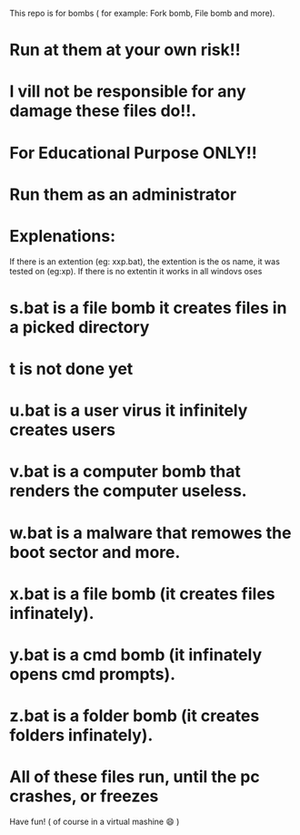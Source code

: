 This repo is for bombs ( for example: Fork bomb, File bomb and more).
# Run at them at your own risk!!
# I vill not be responsible for any damage these files do!!.
# For Educational Purpose ONLY!!
# Run them as an administrator
# Explenations:
If there is an extention (eg: xxp.bat), the extention is the os name, it was tested on (eg:xp). If there is no extentin it works in all windovs oses
# s.bat is a file bomb it creates files in a picked directory
# t is not done yet
# u.bat is a user virus it infinitely creates users
# v.bat is a computer bomb that renders the computer useless.
# w.bat is a malware that remowes the boot sector and more.
# x.bat is a file bomb (it creates files infinately).
# y.bat is a cmd bomb (it infinately opens cmd prompts).
# z.bat is a folder bomb (it creates folders infinately).
# All of these files run, until the pc crashes, or freezes
Have fun! ( of course in a virtual mashine 😄 )
